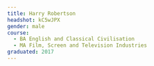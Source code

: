 ```yaml
---
title: Harry Robertson
headshot: kC5wJPX
gender: male
course: 
  - BA English and Classical Civilisation
  - MA Film, Screen and Television Industries
graduated: 2017
---
```

